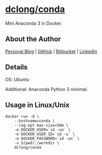 # [dclong/conda](https://hub.docker.com/r/dclong/conda/)

Mini Anaconda 3 in Docker. 

## About the Author

[Personal Blog](http://www.legendu.net)   |   [GitHub](https://github.com/dclong)   |   [Bitbucket](https://bitbucket.org/dclong/)   |   [LinkedIn](http://www.linkedin.com/in/ben-chuanlong-du-1239b221/)

## Details 

OS: Ubuntu

Additional: Anaconda Python 3 minimal.

## Usage in Linux/Unix

```
docker run -d \
    --hostname=conda \
    --log-opt max-size=50m \
    -e DOCKER_USER=`id -un` \
    -e DOCKER_USER_ID=`id -u` \
    -e DOCKER_PASSWORD=`id -un` \
    -v $(pwd):/workdir \
    dclong/conda
```
